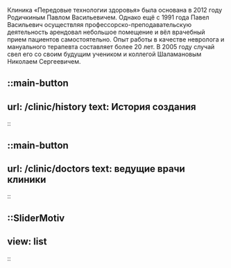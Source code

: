 Клиника «Передовые технологии здоровья» была основана в 2012 году Родичкиным Павлом Васильевичем. Однако ещё с 1991 года Павел Васильевич осуществляя профессорско-преподавательскую деятельность арендовал небольшое помещение и вёл врачебный прием пациентов самостоятельно. Опыт работы в качестве невролога и мануального терапевта составляет более 20 лет. В 2005 году случай свел его со своим будущим учеником и коллегой Шаламановым Николаем Сергеевичем.

::main-button
---
url: /clinic/history
text: История создания
---
::

::main-button
---
url: /clinic/doctors
text: ведущие врачи клиники
---
::

::SliderMotiv
---
view: list
---
::